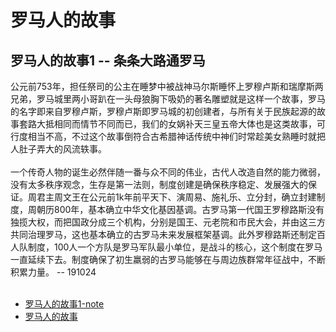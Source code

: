 
# 罗马人的故事

## 罗马人的故事1 -- 条条大路通罗马
公元前753年，担任祭司的公主在睡梦中被战神马尔斯睡怀上罗穆卢斯和瑞摩斯两兄弟，罗马城里两小哥趴在一头母狼胸下吸奶的著名雕塑就是这样一个故事，罗马的名字即来自罗穆卢斯，罗穆卢斯即罗马城的初创建者，与所有关于民族起源的故事套路大抵相同而情节不同而已，我们的女娲补天三皇五帝大体也是这类故事，可行度相当不高，不过这个故事倒符合古希腊神话传统中神们时常趁美女熟睡时就把人肚子弄大的风流轶事。
<br><br>
一个传奇人物的诞生必然伴随一番与众不同的伟业，古代人改造自然的能力微弱，没有太多秩序观念，生存是第一法则，制度创建是确保秩序稳定、发展强大的保证。周君主周文王在公元前1k年前平天下、演周易、施礼乐、立分封，确立封建制度，周朝历800年，基本确立中华文化基因基调。古罗马第一代国王罗穆路斯没有独揽大权，而把国政分成三个机构，分别是国王、元老院和市民大会，并由这三方共同治理罗马，这也基本确立的古罗马未来发展框架基调。此外罗穆路斯还制定百人队制度，100人一个方队是罗马军队最小单位，是战斗的核心，这个制度在罗马一直延续下去。制度确保了初生羸弱的古罗马能够在与周边族群常年征战中，不断积累力量。
-- 191024
<br><br>






- [罗马人的故事1-note](note/罗马人的故事1-note.md)
- [罗马人的故事](https://book.douban.com/review/9301143/)

